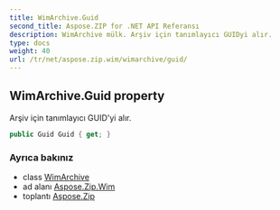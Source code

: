 ```yaml
---
title: WimArchive.Guid
second_title: Aspose.ZIP for .NET API Referansı
description: WimArchive mülk. Arşiv için tanımlayıcı GUIDyi alır.
type: docs
weight: 40
url: /tr/net/aspose.zip.wim/wimarchive/guid/
---
```

## WimArchive.Guid property

Arşiv için tanımlayıcı GUID'yi alır.

```csharp
public Guid Guid { get; }
```

### Ayrıca bakınız

* class [WimArchive](../)
* ad alanı [Aspose.Zip.Wim](../../wimarchive/)
* toplantı [Aspose.Zip](../../../)


